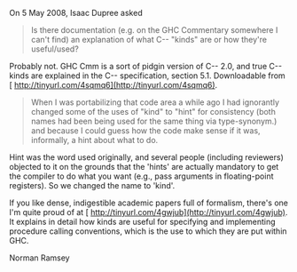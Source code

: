 
On 5 May 2008, Isaac Dupree asked

>
> Is there documentation (e.g. on the GHC Commentary somewhere I can't
> find) an explanation of what C-- "kinds" are or how they're useful/used? 


Probably not.  GHC Cmm is a sort of pidgin version of C-- 2.0, and
true C-- kinds are explained in the C-- specification, section 5.1.
Downloadable from [ http://tinyurl.com/4sqmq6](http://tinyurl.com/4sqmq6).

>
> When I was portabilizing that code area a while ago I had ignorantly 
> changed some of the uses of "kind" to "hint" for consistency (both names 
> had been being used for the same thing via type-synonym.) and because I 
> could guess how the code make sense if it was, informally, a hint about 
> what to do.


Hint was the word used originally, and several people (including
reviewers) objected to it on the grounds that the 'hints' are actually
mandatory to get the compiler to do what you want (e.g., pass
arguments in floating-point registers).  So we changed the name to
'kind'.


If you like dense, indigestible academic papers full of formalism,
there's one I'm quite proud of at [ http://tinyurl.com/4gwjub](http://tinyurl.com/4gwjub).
It explains in detail how kinds are useful for specifying and
implementing procedure calling conventions, which is the use to which
they are put within GHC. 


Norman Ramsey
